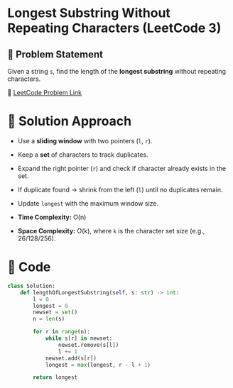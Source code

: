 # Longest Substring Without Repeating Characters (LeetCode 3)

## 📌 Problem Statement
Given a string `s`, find the length of the **longest substring** without repeating characters.

🔗 [LeetCode Problem Link](https://leetcode.com/problems/longest-substring-without-repeating-characters/)

# 🚀 Solution Approach
- Use a **sliding window** with two pointers (`l`, `r`).
- Keep a **set** of characters to track duplicates.
- Expand the right pointer (`r`) and check if character already exists in the set.
- If duplicate found → shrink from the left (`l`) until no duplicates remain.
- Update `longest` with the maximum window size.

- **Time Complexity:** O(n)  
- **Space Complexity:** O(k), where `k` is the character set size (e.g., 26/128/256).

# 📝 Code
```python
class Solution:
    def lengthOfLongestSubstring(self, s: str) -> int:
        l = 0
        longest = 0
        newset = set()
        n = len(s)

        for r in range(n):
            while s[r] in newset:
                newset.remove(s[l])
                l += 1
            newset.add(s[r])
            longest = max(longest, r - l + 1)

        return longest
